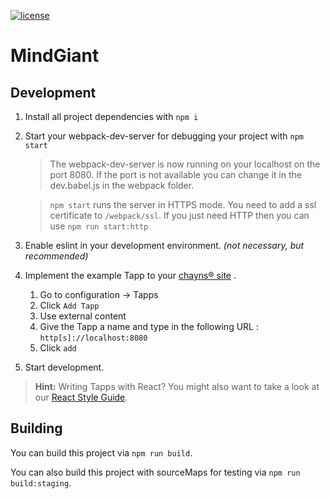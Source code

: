 ﻿[![license](https://img.shields.io/github/license/TobitSoftware/chayns-react-hooks-todo-example.svg)]()

MindGiant
===================

Development
-------------
1. Install all project dependencies with  `npm i`
2. Start your webpack-dev-server for debugging your project with `npm start`
    > The webpack-dev-server is now running on your localhost on the port 8080. If the port is not available you can change it in the dev.babel.js in the webpack folder. 

    > `npm start` runs the server in HTTPS mode. You need to add a ssl certificate to `/webpack/ssl`. If you just need HTTP then you can use `npm run start:http`
3. Enable eslint in your development environment. *(not necessary, but recommended)*
4. Implement the example Tapp to your [chayns® site][3] .
    1. Go to configuration -> Tapps
    2. Click `Add Tapp`
    3. Use external content
    4. Give the Tapp a name and type in the following URL : `http[s]://localhost:8080`
    5. Click `add`
5. Start development.

> **Hint:** Writing Tapps with React? You might also want to take a look at our [React Style Guide][2].

Building
---------
You can build this project via `npm run build`.

You can also build this project with sourceMaps for testing via `npm run build:staging`.

 [1]: https://nodejs.org/en/
 [2]: https://github.com/TobitSoftware/chayns-guides/blob/master/TobitReactJsxStyleGuide.md
 [3]: https://chayns.net
 [4]: https://reactjs.org/docs/hooks-intro.html
 [5]: https://reactjs.org/
 [6]: https://github.com/reactjs/rfcs/pull/68
 [7]: https://github.com/gaearon/react-hot-loader/issues/1088
